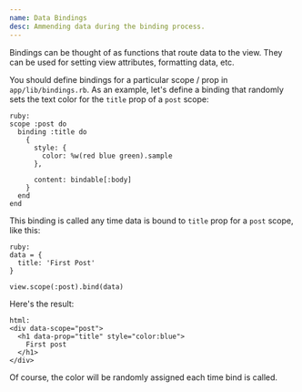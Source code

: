 ```yaml
---
name: Data Bindings
desc: Ammending data during the binding process.
---
```


Bindings can be thought of as functions that route data to the view. They can be used for setting view attributes, formatting data, etc.

You should define bindings for a particular scope / prop in `app/lib/bindings.rb`. As an example, let's define a binding that randomly sets the text color for the `title` prop of a `post` scope:

    ruby:
    scope :post do
      binding :title do
        {
          style: {
            color: %w(red blue green).sample
          },

          content: bindable[:body]
        }
      end
    end

This binding is called any time data is bound to `title` prop for a `post` scope, like this:

    ruby:
    data = {
      title: 'First Post'
    }

    view.scope(:post).bind(data)

Here's the result:

    html:
    <div data-scope="post">
      <h1 data-prop="title" style="color:blue">
        First post
      </h1>
    </div>

Of course, the color will be randomly assigned each time bind is called.
